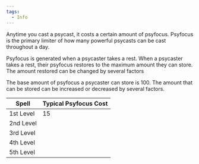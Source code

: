 ```yaml
---
tags:
  - Info
---
```

Anytime you cast a psycast, it costs a certain amount of psyfocus. Psyfocus is the primary limiter of how many powerful psycasts can be cast throughout a day.

Psyfocus is generated when a psycaster takes a rest. When a psycaster takes a rest, their psyfocus restores to the maximum amount they can store. The amount restored can be changed by several factors

The base amount of psyfocus a psycaster can store is 100. The amount that can be stored can be increased or decreased by several factors.

| Spell     | Typical Psyfocus Cost |
| --------- | --------------------- |
| 1st Level | 15                    |
| 2nd Level |                       |
| 3rd Level |                       |
| 4th Level |                       |
| 5th Level |                       |



